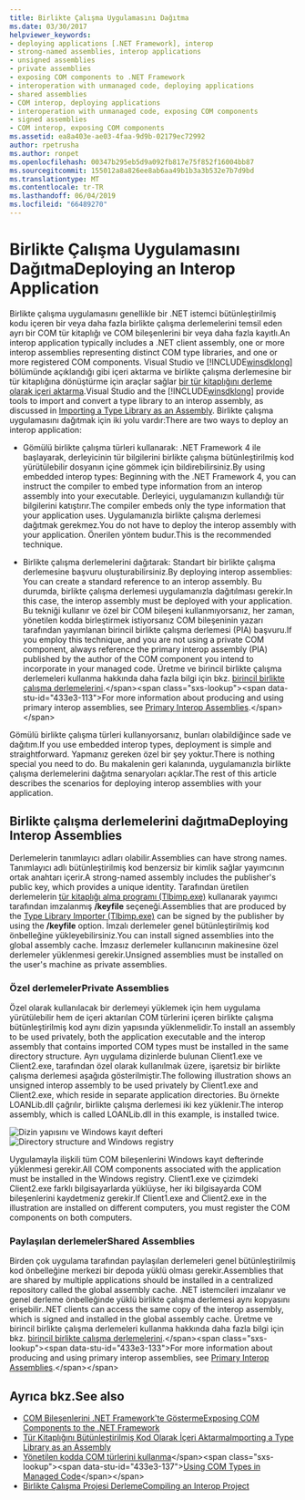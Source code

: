 ```yaml
---
title: Birlikte Çalışma Uygulamasını Dağıtma
ms.date: 03/30/2017
helpviewer_keywords:
- deploying applications [.NET Framework], interop
- strong-named assemblies, interop applications
- unsigned assemblies
- private assemblies
- exposing COM components to .NET Framework
- interoperation with unmanaged code, deploying applications
- shared assemblies
- COM interop, deploying applications
- interoperation with unmanaged code, exposing COM components
- signed assemblies
- COM interop, exposing COM components
ms.assetid: ea8a403e-ae03-4faa-9d9b-02179ec72992
author: rpetrusha
ms.author: ronpet
ms.openlocfilehash: 00347b295eb5d9a092fb817e75f852f16004bb87
ms.sourcegitcommit: 155012a8a826ee8ab6aa49b1b3a3b532e7b7d9bd
ms.translationtype: MT
ms.contentlocale: tr-TR
ms.lasthandoff: 06/04/2019
ms.locfileid: "66489270"
---
```

# <a name="deploying-an-interop-application"></a><span data-ttu-id="433e3-102">Birlikte Çalışma Uygulamasını Dağıtma</span><span class="sxs-lookup"><span data-stu-id="433e3-102">Deploying an Interop Application</span></span>
<span data-ttu-id="433e3-103">Birlikte çalışma uygulamasını genellikle bir .NET istemci bütünleştirilmiş kodu içeren bir veya daha fazla birlikte çalışma derlemelerini temsil eden ayrı bir COM tür kitaplığı ve COM bileşenlerini bir veya daha fazla kayıtlı.</span><span class="sxs-lookup"><span data-stu-id="433e3-103">An interop application typically includes a .NET client assembly, one or more interop assemblies representing distinct COM type libraries, and one or more registered COM components.</span></span> <span data-ttu-id="433e3-104">Visual Studio ve [!INCLUDE[winsdklong](../../../includes/winsdklong-md.md)] bölümünde açıklandığı gibi içeri aktarma ve birlikte çalışma derlemesine bir tür kitaplığına dönüştürme için araçlar sağlar [bir tür kitaplığını derleme olarak içeri aktarma](importing-a-type-library-as-an-assembly.md).</span><span class="sxs-lookup"><span data-stu-id="433e3-104">Visual Studio and the [!INCLUDE[winsdklong](../../../includes/winsdklong-md.md)] provide tools to import and convert a type library to an interop assembly, as discussed in [Importing a Type Library as an Assembly](importing-a-type-library-as-an-assembly.md).</span></span> <span data-ttu-id="433e3-105">Birlikte çalışma uygulamasını dağıtmak için iki yolu vardır:</span><span class="sxs-lookup"><span data-stu-id="433e3-105">There are two ways to deploy an interop application:</span></span>  
  
- <span data-ttu-id="433e3-106">Gömülü birlikte çalışma türleri kullanarak: .NET Framework 4 ile başlayarak, derleyicinin tür bilgilerini birlikte çalışma bütünleştirilmiş kod yürütülebilir dosyanın içine gömmek için bildirebilirsiniz.</span><span class="sxs-lookup"><span data-stu-id="433e3-106">By using embedded interop types: Beginning with the .NET Framework 4, you can instruct the compiler to embed type information from an interop assembly into your executable.</span></span> <span data-ttu-id="433e3-107">Derleyici, uygulamanızın kullandığı tür bilgilerini katıştırır.</span><span class="sxs-lookup"><span data-stu-id="433e3-107">The compiler embeds only the type information that your application uses.</span></span> <span data-ttu-id="433e3-108">Uygulamanızla birlikte çalışma derlemesi dağıtmak gerekmez.</span><span class="sxs-lookup"><span data-stu-id="433e3-108">You do not have to deploy the interop assembly with your application.</span></span> <span data-ttu-id="433e3-109">Önerilen yöntem budur.</span><span class="sxs-lookup"><span data-stu-id="433e3-109">This is the recommended technique.</span></span>  
  
- <span data-ttu-id="433e3-110">Birlikte çalışma derlemelerini dağıtarak: Standart bir birlikte çalışma derlemesine başvuru oluşturabilirsiniz.</span><span class="sxs-lookup"><span data-stu-id="433e3-110">By deploying interop assemblies: You can create a standard reference to an interop assembly.</span></span> <span data-ttu-id="433e3-111">Bu durumda, birlikte çalışma derlemesi uygulamanızla dağıtılması gerekir.</span><span class="sxs-lookup"><span data-stu-id="433e3-111">In this case, the interop assembly must be deployed with your application.</span></span> <span data-ttu-id="433e3-112">Bu tekniği kullanır ve özel bir COM bileşeni kullanmıyorsanız, her zaman, yönetilen kodda birleştirmek istiyorsanız COM bileşeninin yazarı tarafından yayımlanan birincil birlikte çalışma derlemesi (PIA) başvuru.</span><span class="sxs-lookup"><span data-stu-id="433e3-112">If you employ this technique, and you are not using a private COM component, always reference the primary interop assembly (PIA) published by the author of the COM component you intend to incorporate in your managed code.</span></span> <span data-ttu-id="433e3-113">Üretme ve birincil birlikte çalışma derlemeleri kullanma hakkında daha fazla bilgi için bkz. [birincil birlikte çalışma derlemelerini](https://docs.microsoft.com/previous-versions/dotnet/netframework-4.0/aax7sdch(v=vs.100)).</span><span class="sxs-lookup"><span data-stu-id="433e3-113">For more information about producing and using primary interop assemblies, see [Primary Interop Assemblies](https://docs.microsoft.com/previous-versions/dotnet/netframework-4.0/aax7sdch(v=vs.100)).</span></span>  
  
 <span data-ttu-id="433e3-114">Gömülü birlikte çalışma türleri kullanıyorsanız, bunları olabildiğince sade ve dağıtım.</span><span class="sxs-lookup"><span data-stu-id="433e3-114">If you use embedded interop types, deployment is simple and straightforward.</span></span> <span data-ttu-id="433e3-115">Yapmanız gereken özel bir şey yoktur.</span><span class="sxs-lookup"><span data-stu-id="433e3-115">There is nothing special you need to do.</span></span> <span data-ttu-id="433e3-116">Bu makalenin geri kalanında, uygulamanızla birlikte çalışma derlemelerini dağıtma senaryoları açıklar.</span><span class="sxs-lookup"><span data-stu-id="433e3-116">The rest of this article describes the scenarios for deploying interop assemblies with your application.</span></span>  
  
## <a name="deploying-interop-assemblies"></a><span data-ttu-id="433e3-117">Birlikte çalışma derlemelerini dağıtma</span><span class="sxs-lookup"><span data-stu-id="433e3-117">Deploying Interop Assemblies</span></span>  
 <span data-ttu-id="433e3-118">Derlemelerin tanımlayıcı adları olabilir.</span><span class="sxs-lookup"><span data-stu-id="433e3-118">Assemblies can have strong names.</span></span> <span data-ttu-id="433e3-119">Tanımlayıcı adlı bütünleştirilmiş kod benzersiz bir kimlik sağlar yayımcının ortak anahtarı içerir.</span><span class="sxs-lookup"><span data-stu-id="433e3-119">A strong-named assembly includes the publisher's public key, which provides a unique identity.</span></span> <span data-ttu-id="433e3-120">Tarafından üretilen derlemelerin [tür kitaplığı alma programı (Tlbimp.exe)](../tools/tlbimp-exe-type-library-importer.md) kullanarak yayımcı tarafından imzalanmış **/keyfile** seçeneği.</span><span class="sxs-lookup"><span data-stu-id="433e3-120">Assemblies that are produced by the [Type Library Importer (Tlbimp.exe)](../tools/tlbimp-exe-type-library-importer.md) can be signed by the publisher by using the **/keyfile** option.</span></span> <span data-ttu-id="433e3-121">İmzalı derlemeler genel bütünleştirilmiş kod önbelleğine yükleyebilirsiniz.</span><span class="sxs-lookup"><span data-stu-id="433e3-121">You can install signed assemblies into the global assembly cache.</span></span> <span data-ttu-id="433e3-122">İmzasız derlemeler kullanıcının makinesine özel derlemeler yüklenmesi gerekir.</span><span class="sxs-lookup"><span data-stu-id="433e3-122">Unsigned assemblies must be installed on the user's machine as private assemblies.</span></span>  
  
### <a name="private-assemblies"></a><span data-ttu-id="433e3-123">Özel derlemeler</span><span class="sxs-lookup"><span data-stu-id="433e3-123">Private Assemblies</span></span>  
 <span data-ttu-id="433e3-124">Özel olarak kullanılacak bir derlemeyi yüklemek için hem uygulama yürütülebilir hem de içeri aktarılan COM türlerini içeren birlikte çalışma bütünleştirilmiş kod aynı dizin yapısında yüklenmelidir.</span><span class="sxs-lookup"><span data-stu-id="433e3-124">To install an assembly to be used privately, both the application executable and the interop assembly that contains imported COM types must be installed in the same directory structure.</span></span> <span data-ttu-id="433e3-125">Ayrı uygulama dizinlerde bulunan Client1.exe ve Client2.exe, tarafından özel olarak kullanılmak üzere, işaretsiz bir birlikte çalışma derlemesi aşağıda gösterilmiştir.</span><span class="sxs-lookup"><span data-stu-id="433e3-125">The following illustration shows an unsigned interop assembly to be used privately by Client1.exe and Client2.exe, which reside in separate application directories.</span></span> <span data-ttu-id="433e3-126">Bu örnekte LOANLib.dll çağrılır, birlikte çalışma derlemesi iki kez yüklenir.</span><span class="sxs-lookup"><span data-stu-id="433e3-126">The interop assembly, which is called LOANLib.dll in this example, is installed twice.</span></span>  
  
 <span data-ttu-id="433e3-127">![Dizin yapısını ve Windows kayıt defteri](./media/deploying-an-interop-application/com-private-deployment.gif "özel bir dağıtım için dizin yapısını ve kayıt defteri girdileri")</span><span class="sxs-lookup"><span data-stu-id="433e3-127">![Directory structure and Windows registry](./media/deploying-an-interop-application/com-private-deployment.gif "Directory structure and registry entries for a private deployment")</span></span>  
  
 <span data-ttu-id="433e3-128">Uygulamayla ilişkili tüm COM bileşenlerini Windows kayıt defterinde yüklenmesi gerekir.</span><span class="sxs-lookup"><span data-stu-id="433e3-128">All COM components associated with the application must be installed in the Windows registry.</span></span> <span data-ttu-id="433e3-129">Client1.exe ve çizimdeki Client2.exe farklı bilgisayarlarda yüklüyse, her iki bilgisayarda COM bileşenlerini kaydetmeniz gerekir.</span><span class="sxs-lookup"><span data-stu-id="433e3-129">If Client1.exe and Client2.exe in the illustration are installed on different computers, you must register the COM components on both computers.</span></span>  
  
### <a name="shared-assemblies"></a><span data-ttu-id="433e3-130">Paylaşılan derlemeler</span><span class="sxs-lookup"><span data-stu-id="433e3-130">Shared Assemblies</span></span>  
 <span data-ttu-id="433e3-131">Birden çok uygulama tarafından paylaşılan derlemeleri genel bütünleştirilmiş kod önbelleğine merkezi bir depoda yüklü olması gerekir.</span><span class="sxs-lookup"><span data-stu-id="433e3-131">Assemblies that are shared by multiple applications should be installed in a centralized repository called the global assembly cache.</span></span> <span data-ttu-id="433e3-132">.NET istemcileri imzalanır ve genel derleme önbelleğinde yüklü birlikte çalışma derlemesi aynı kopyasını erişebilir.</span><span class="sxs-lookup"><span data-stu-id="433e3-132">.NET clients can access the same copy of the interop assembly, which is signed and installed in the global assembly cache.</span></span> <span data-ttu-id="433e3-133">Üretme ve birincil birlikte çalışma derlemeleri kullanma hakkında daha fazla bilgi için bkz. [birincil birlikte çalışma derlemelerini](https://docs.microsoft.com/previous-versions/dotnet/netframework-4.0/aax7sdch(v=vs.100)).</span><span class="sxs-lookup"><span data-stu-id="433e3-133">For more information about producing and using primary interop assemblies, see [Primary Interop Assemblies](https://docs.microsoft.com/previous-versions/dotnet/netframework-4.0/aax7sdch(v=vs.100)).</span></span>  
  
## <a name="see-also"></a><span data-ttu-id="433e3-134">Ayrıca bkz.</span><span class="sxs-lookup"><span data-stu-id="433e3-134">See also</span></span>

- [<span data-ttu-id="433e3-135">COM Bileşenlerini .NET Framework'te Gösterme</span><span class="sxs-lookup"><span data-stu-id="433e3-135">Exposing COM Components to the .NET Framework</span></span>](exposing-com-components.md)
- [<span data-ttu-id="433e3-136">Tür Kitaplığını Bütünleştirilmiş Kod Olarak İçeri Aktarma</span><span class="sxs-lookup"><span data-stu-id="433e3-136">Importing a Type Library as an Assembly</span></span>](importing-a-type-library-as-an-assembly.md)
- <span data-ttu-id="433e3-137">[Yönetilen kodda COM türlerini kullanma](https://docs.microsoft.com/previous-versions/dotnet/netframework-4.0/3y76b69k(v=vs.100))</span><span class="sxs-lookup"><span data-stu-id="433e3-137">[Using COM Types in Managed Code](https://docs.microsoft.com/previous-versions/dotnet/netframework-4.0/3y76b69k(v=vs.100))</span></span>
- [<span data-ttu-id="433e3-138">Birlikte Çalışma Projesi Derleme</span><span class="sxs-lookup"><span data-stu-id="433e3-138">Compiling an Interop Project</span></span>](compiling-an-interop-project.md)
